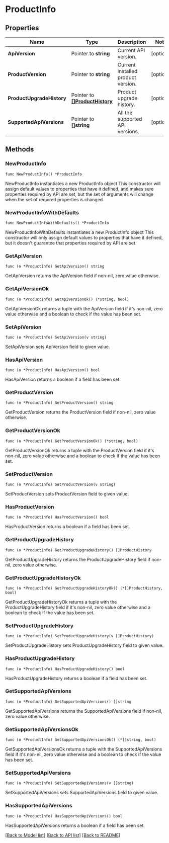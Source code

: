 # ProductInfo

## Properties

Name | Type | Description | Notes
------------ | ------------- | ------------- | -------------
**ApiVersion** | Pointer to **string** | Current API version. | [optional] 
**ProductVersion** | Pointer to **string** | Current installed product version. | [optional] 
**ProductUpgradeHistory** | Pointer to [**[]ProductHistory**](ProductHistory.md) | Product upgrade history. | [optional] 
**SupportedApiVersions** | Pointer to **[]string** | All the supported API versions. | [optional] 

## Methods

### NewProductInfo

`func NewProductInfo() *ProductInfo`

NewProductInfo instantiates a new ProductInfo object
This constructor will assign default values to properties that have it defined,
and makes sure properties required by API are set, but the set of arguments
will change when the set of required properties is changed

### NewProductInfoWithDefaults

`func NewProductInfoWithDefaults() *ProductInfo`

NewProductInfoWithDefaults instantiates a new ProductInfo object
This constructor will only assign default values to properties that have it defined,
but it doesn't guarantee that properties required by API are set

### GetApiVersion

`func (o *ProductInfo) GetApiVersion() string`

GetApiVersion returns the ApiVersion field if non-nil, zero value otherwise.

### GetApiVersionOk

`func (o *ProductInfo) GetApiVersionOk() (*string, bool)`

GetApiVersionOk returns a tuple with the ApiVersion field if it's non-nil, zero value otherwise
and a boolean to check if the value has been set.

### SetApiVersion

`func (o *ProductInfo) SetApiVersion(v string)`

SetApiVersion sets ApiVersion field to given value.

### HasApiVersion

`func (o *ProductInfo) HasApiVersion() bool`

HasApiVersion returns a boolean if a field has been set.

### GetProductVersion

`func (o *ProductInfo) GetProductVersion() string`

GetProductVersion returns the ProductVersion field if non-nil, zero value otherwise.

### GetProductVersionOk

`func (o *ProductInfo) GetProductVersionOk() (*string, bool)`

GetProductVersionOk returns a tuple with the ProductVersion field if it's non-nil, zero value otherwise
and a boolean to check if the value has been set.

### SetProductVersion

`func (o *ProductInfo) SetProductVersion(v string)`

SetProductVersion sets ProductVersion field to given value.

### HasProductVersion

`func (o *ProductInfo) HasProductVersion() bool`

HasProductVersion returns a boolean if a field has been set.

### GetProductUpgradeHistory

`func (o *ProductInfo) GetProductUpgradeHistory() []ProductHistory`

GetProductUpgradeHistory returns the ProductUpgradeHistory field if non-nil, zero value otherwise.

### GetProductUpgradeHistoryOk

`func (o *ProductInfo) GetProductUpgradeHistoryOk() (*[]ProductHistory, bool)`

GetProductUpgradeHistoryOk returns a tuple with the ProductUpgradeHistory field if it's non-nil, zero value otherwise
and a boolean to check if the value has been set.

### SetProductUpgradeHistory

`func (o *ProductInfo) SetProductUpgradeHistory(v []ProductHistory)`

SetProductUpgradeHistory sets ProductUpgradeHistory field to given value.

### HasProductUpgradeHistory

`func (o *ProductInfo) HasProductUpgradeHistory() bool`

HasProductUpgradeHistory returns a boolean if a field has been set.

### GetSupportedApiVersions

`func (o *ProductInfo) GetSupportedApiVersions() []string`

GetSupportedApiVersions returns the SupportedApiVersions field if non-nil, zero value otherwise.

### GetSupportedApiVersionsOk

`func (o *ProductInfo) GetSupportedApiVersionsOk() (*[]string, bool)`

GetSupportedApiVersionsOk returns a tuple with the SupportedApiVersions field if it's non-nil, zero value otherwise
and a boolean to check if the value has been set.

### SetSupportedApiVersions

`func (o *ProductInfo) SetSupportedApiVersions(v []string)`

SetSupportedApiVersions sets SupportedApiVersions field to given value.

### HasSupportedApiVersions

`func (o *ProductInfo) HasSupportedApiVersions() bool`

HasSupportedApiVersions returns a boolean if a field has been set.


[[Back to Model list]](../README.md#documentation-for-models) [[Back to API list]](../README.md#documentation-for-api-endpoints) [[Back to README]](../README.md)


